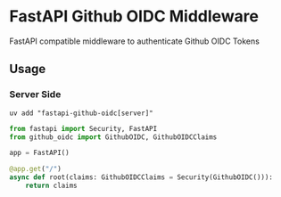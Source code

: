 # FastAPI Github OIDC Middleware

FastAPI compatible middleware to authenticate Github OIDC Tokens

## Usage

### Server Side

`uv add "fastapi-github-oidc[server]"`

```python
from fastapi import Security, FastAPI
from github_oidc import GithubOIDC, GithubOIDCClaims

app = FastAPI()

@app.get("/")
async def root(claims: GithubOIDCClaims = Security(GithubOIDC())):
    return claims
```
